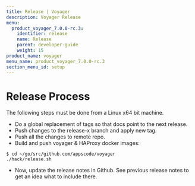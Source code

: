 ```yaml
---
title: Release | Voyager
description: Voyager Release
menu:
  product_voyager_7.0.0-rc.3:
    identifier: release
    name: Release
    parent: developer-guide
    weight: 15
product_name: voyager
menu_name: product_voyager_7.0.0-rc.3
section_menu_id: setup
---
```


# Release Process

The following steps must be done from a Linux x64 bit machine.

- Do a global replacement of tags so that docs point to the next release.
- Push changes to the release-x branch and apply new tag.
- Push all the changes to remote repo.
- Build and push voyager & HAProxy docker images:

```console
$ cd ~/go/src/github.com/appscode/voyager
./hack/release.sh
```

- Now, update the release notes in Github. See previous release notes to get an idea what to include there.
